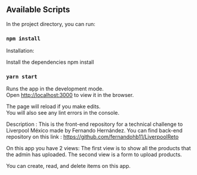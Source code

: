 
## Available Scripts

In the project directory, you can run:

### `npm install`
Installation:

Install the dependencies
npm install


### `yarn start`

Runs the app in the development mode.<br>
Open [http://localhost:3000](http://localhost:3000) to view it in the browser.

The page will reload if you make edits.<br>
You will also see any lint errors in the console.


Description : 
This is the front-end repository for a technical challenge to Liverpool México made by Fernando Hernández.
You can find back-end repository on this link : https://github.com/fernandohb11/LiverpoolReto

On this app you have 2 views: 
The first view is to show all the products that the admin has uploaded.
The second view is a form to upload products.

You can create, read, and delete items on this app. 
